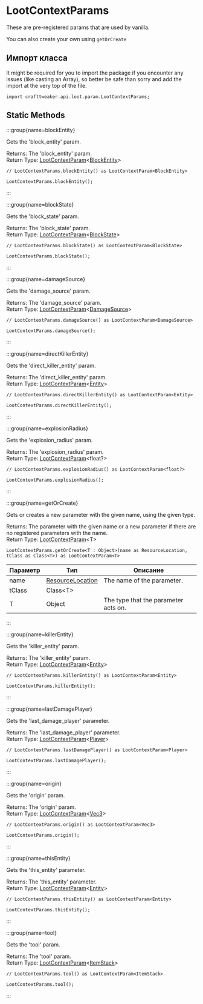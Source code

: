 # LootContextParams

These are pre-registered params that are used by vanilla.

 You can also create your own using `getOrCreate`

## Импорт класса

It might be required for you to import the package if you encounter any issues (like casting an Array), so better be safe than sorry and add the import at the very top of the file.
```zenscript
import crafttweaker.api.loot.param.LootContextParams;
```


## Static Methods

:::group{name=blockEntity}

Gets the 'block_entity' param.

Returns: The 'block_entity' param.  
Return Type: [LootContextParam](/vanilla/api/loot/param/LootContextParam)&lt;[BlockEntity](/vanilla/api/block/entity/BlockEntity)&gt;

```zenscript
// LootContextParams.blockEntity() as LootContextParam<BlockEntity>

LootContextParams.blockEntity();
```

:::

:::group{name=blockState}

Gets the 'block_state' param.

Returns: The 'block_state' param.  
Return Type: [LootContextParam](/vanilla/api/loot/param/LootContextParam)&lt;[BlockState](/vanilla/api/block/BlockState)&gt;

```zenscript
// LootContextParams.blockState() as LootContextParam<BlockState>

LootContextParams.blockState();
```

:::

:::group{name=damageSource}

Gets the 'damage_source' param.

Returns: The 'damage_source' param.  
Return Type: [LootContextParam](/vanilla/api/loot/param/LootContextParam)&lt;[DamageSource](/vanilla/api/world/DamageSource)&gt;

```zenscript
// LootContextParams.damageSource() as LootContextParam<DamageSource>

LootContextParams.damageSource();
```

:::

:::group{name=directKillerEntity}

Gets the 'direct_killer_entity' param.

Returns: The 'direct_killer_entity' param.  
Return Type: [LootContextParam](/vanilla/api/loot/param/LootContextParam)&lt;[Entity](/vanilla/api/entity/Entity)&gt;

```zenscript
// LootContextParams.directKillerEntity() as LootContextParam<Entity>

LootContextParams.directKillerEntity();
```

:::

:::group{name=explosionRadius}

Gets the 'explosion_radius' param.

Returns: The 'explosion_radius' param.  
Return Type: [LootContextParam](/vanilla/api/loot/param/LootContextParam)&lt;float?&gt;

```zenscript
// LootContextParams.explosionRadius() as LootContextParam<float?>

LootContextParams.explosionRadius();
```

:::

:::group{name=getOrCreate}

Gets or creates a new parameter with the given name, using the given type.

Returns: The parameter with the given name or a new parameter if there are no registered parameters with the name.  
Return Type: [LootContextParam](/vanilla/api/loot/param/LootContextParam)&lt;T&gt;

```zenscript
LootContextParams.getOrCreate<T : Object>(name as ResourceLocation, tClass as Class<T>) as LootContextParam<T>
```

| Параметр | Тип                                                        | Описание                             |
| -------- | ---------------------------------------------------------- | ------------------------------------ |
| name     | [ResourceLocation](/vanilla/api/resource/ResourceLocation) | The name of the parameter.           |
| tClass   | Class&lt;T&gt;                                 |                                      |
| T        | Object                                                     | The type that the parameter acts on. |


:::

:::group{name=killerEntity}

Gets the 'killer_entity' param.

Returns: The 'killer_entity' param.  
Return Type: [LootContextParam](/vanilla/api/loot/param/LootContextParam)&lt;[Entity](/vanilla/api/entity/Entity)&gt;

```zenscript
// LootContextParams.killerEntity() as LootContextParam<Entity>

LootContextParams.killerEntity();
```

:::

:::group{name=lastDamagePlayer}

Gets the 'last_damage_player' parameter.

Returns: The 'last_damage_player' parameter.  
Return Type: [LootContextParam](/vanilla/api/loot/param/LootContextParam)&lt;[Player](/vanilla/api/entity/type/player/Player)&gt;

```zenscript
// LootContextParams.lastDamagePlayer() as LootContextParam<Player>

LootContextParams.lastDamagePlayer();
```

:::

:::group{name=origin}

Gets the 'origin' param.

Returns: The 'origin' param.  
Return Type: [LootContextParam](/vanilla/api/loot/param/LootContextParam)&lt;[Vec3](/vanilla/api/util/math/Vec3)&gt;

```zenscript
// LootContextParams.origin() as LootContextParam<Vec3>

LootContextParams.origin();
```

:::

:::group{name=thisEntity}

Gets the 'this_entity' parameter.

Returns: The 'this_entity' parameter.  
Return Type: [LootContextParam](/vanilla/api/loot/param/LootContextParam)&lt;[Entity](/vanilla/api/entity/Entity)&gt;

```zenscript
// LootContextParams.thisEntity() as LootContextParam<Entity>

LootContextParams.thisEntity();
```

:::

:::group{name=tool}

Gets the 'tool' param.

Returns: The 'tool' param.  
Return Type: [LootContextParam](/vanilla/api/loot/param/LootContextParam)&lt;[ItemStack](/vanilla/api/item/ItemStack)&gt;

```zenscript
// LootContextParams.tool() as LootContextParam<ItemStack>

LootContextParams.tool();
```

:::

